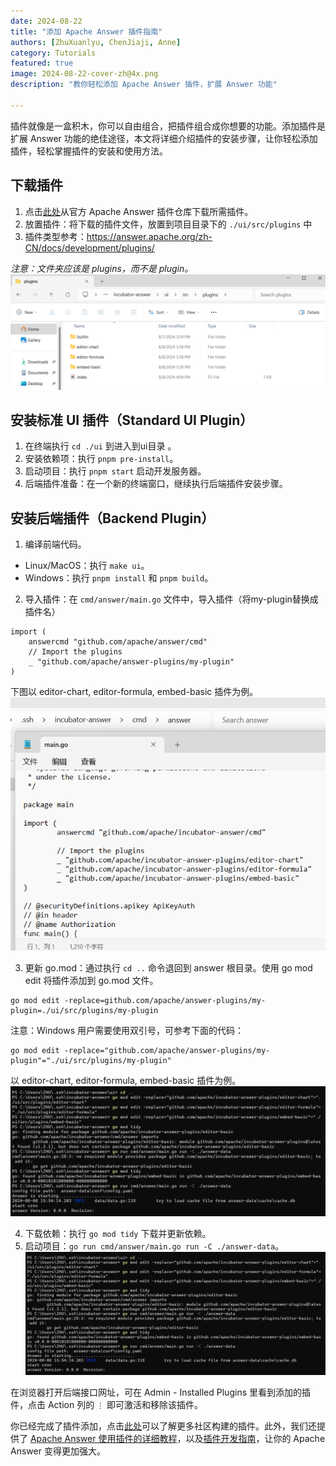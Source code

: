 ```yaml
---
date: 2024-08-22
title: "添加 Apache Answer 插件指南"
authors: [ZhuXuanlyu, ChenJiaji, Anne]
category: Tutorials
featured: true
image: 2024-08-22-cover-zh@4x.png
description: "教你轻松添加 Apache Answer 插件，扩展 Answer 功能"

---
```


插件就像是一盒积木，你可以自由组合，把插件组合成你想要的功能。添加插件是扩展 Answer 功能的绝佳途径，本文将详细介绍插件的安装步骤，让你轻松添加插件，轻松掌握插件的安装和使用方法。

## 下载插件

1. 点击[此处](https://github.com/apache/answer-plugins/tree/main)从官方 Apache Answer 插件仓库下载所需插件。
2. 放置插件：将下载的插件文件，放置到项目目录下的 `./ui/src/plugins` 中
3. 插件类型参考：https://answer.apache.org/zh-CN/docs/development/plugins/

_注意：文件夹应该是 plugins，而不是 plugin。_
![files](files.png)

## 安装标准 UI 插件（Standard UI Plugin）

1. 在终端执行 `cd ./ui` 到进入到ui目录 。
2. 安装依赖项：执行 `pnpm pre-install`。
3. 启动项目：执行 `pnpm start` 启动开发服务器。
4. 后端插件准备：在一个新的终端窗口，继续执行后端插件安装步骤。

## 安装后端插件（Backend Plugin）

1. 编译前端代码。
  - Linux/MacOS：执行 `make ui`。
  - Windows：执行 `pnpm install` 和 `pnpm build`。

2. 导入插件：在 `cmd/answer/main.go` 文件中，导入插件（将my-plugin替换成插件名）
```
import (
    answercmd "github.com/apache/answer/cmd"
    // Import the plugins
    _ "github.com/apache/answer-plugins/my-plugin"
)
```

下图以 editor-chart, editor-formula, embed-basic 插件为例。
![main-go](main-go.png)

3. 更新 go.mod：通过执行 `cd ..` 命令退回到 answer 根目录。使用 go mod edit 将插件添加到 go.mod 文件。
```
go mod edit -replace=github.com/apache/answer-plugins/my-plugin=./ui/src/plugins/my-plugin
```
注意：Windows 用户需要使用双引号，可参考下面的代码：
```
go mod edit -replace="github.com/apache/answer-plugins/my-plugin"="./ui/src/plugins/my-plugin"
```

以 editor-chart, editor-formula, embed-basic 插件为例。
![go-edit](go-edit.png)

4. 下载依赖：执行 `go mod tidy` 下载并更新依赖。
5. 启动项目：`go run cmd/answer/main.go run -C ./answer-data`。
![go-tidy](go-tidy.png)

在浏览器打开后端接口网址，可在 Admin - Installed Plugins 里看到添加的插件，点击 Action 列的 `⋮` 即可激活和移除该插件。

你已经完成了插件添加，点击[此处](https://answer.apache.org/plugins/)可以了解更多社区构建的插件。此外，我们还提供了 [Apache Answer 使用插件的详细教程](https://answer.apache.org/zh-CN/blog/how-to-package-and-deploy-answer-plugins/)，以及[插件开发指南](https://answer.apache.org/zh-CN/docs/development/plugins/)，让你的 Apache Answer 变得更加强大。
